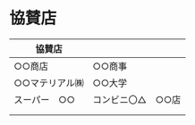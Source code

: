 # 協賛店<br>

|  協賛店  |   　　　 |
| ----    | ---- |
|  ○○商店 | ○○商事　　 |
|  ○○マテリアル㈱ | ○○大学　　  |
|  スーパー　○○  | コンビニ〇△　○○店   |
|         |       |
|         |       |
